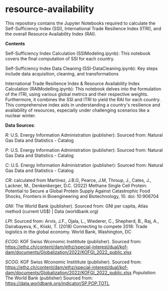 # resource-availability

This repository contains the Jupyter Notebooks required to calculate the Self-Sufficiency Index (SSI), International Trade Resilience Index (ITRI), and the overall Resource Availability Index (RAI).

**Contents**

Self-Sufficiency Index Calculation (SSIModeling.ipynb): This notebook covers the final computation of SSI for each country.

Self-Sufficiency Index Data Cleaning (SSI-DataCleaning.ipynb): Key steps include data acquisition, cleaning, and transformations

International Trade Resilience Index & Resource Availability Index Calculation (RAIModelling.ipynb): This notebook delves into the formulation of the ITRI, using various global metrics and their respective weights. Furthermore, it combines the SSI and ITRI to yield the RAI for each country. This comprehensive index aids in understanding a country's resilience and availability of resources, especially under challenging scenarios like a nuclear winter.


**Data Sources**:

_R_: U.S. Energy Information Administration (publisher): Sourced from: Natural Gas Data and Statistics - Catalog

_P_: U.S. Energy Information Administration (publisher): Sourced from: Natural Gas Data and Statistics - Catalog

_C_: U.S. Energy Information Administration (publisher): Sourced from: Natural Gas Data and Statistics - Catalog

_CR_: calculated from Martínez, J.B.G, Pearce, J.M, Throup, J., Cates, J., Lackner, M., Denkenberger, D.C. (2022)  Methane Single Cell Protein: Potential to Secure a Global Protein Supply Against Catastrophic Food Shocks, Frontiers in Bioengineering and Biotechnology, 10. doi: 10:906704

_GNI_: The World Bank (publisher). Sourced from: GNI per capita, Atlas method (current US$) | Data (worldbank.org)

_LPI_: Sourced from: Arvis, J.F., Ojala, L., Wiederer, C., Shepherd, B., Raj, A., Dairabayeva, K., Kiiski, T. (2018) Connecting to compete 2018: Trade logistics in the global economy. World Bank, Washington, DC 

_ECOG_: KOF Swiss Wconomic Instititute (publisher). Sourced from: https://ethz.ch/content/dam/ethz/special-interest/dual/kof-dam/documents/Globalization/2022/KOFGI_2022_public.xlsx

_SCOG_: KOF Swiss Wconomic Instititute (publisher). Sourced from: https://ethz.ch/content/dam/ethz/special-interest/dual/kof-dam/documents/Globalization/2022/KOFGI_2022_public.xlsx
_Population_: The World Bank (publisher) Sourced from: https://data.worldbank.org/indicator/SP.POP.TOTL
